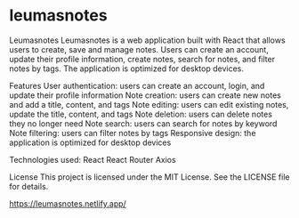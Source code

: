 # leumasnotes

Leumasnotes
Leumasnotes is a web application built with React that allows users to create, save and manage notes. Users can create an account, update their profile information, create notes, search for notes, and filter notes by tags. The application is optimized for desktop devices.

Features
User authentication: users can create an account, login, and update their profile information
Note creation: users can create new notes and add a title, content, and tags
Note editing: users can edit existing notes, update the title, content, and tags
Note deletion: users can delete notes they no longer need
Note search: users can search for notes by keyword
Note filtering: users can filter notes by tags
Responsive design: the application is optimized for desktop devices

Technologies used:
React
React Router
Axios

License
This project is licensed under the MIT License. See the LICENSE file for details.

https://leumasnotes.netlify.app/
